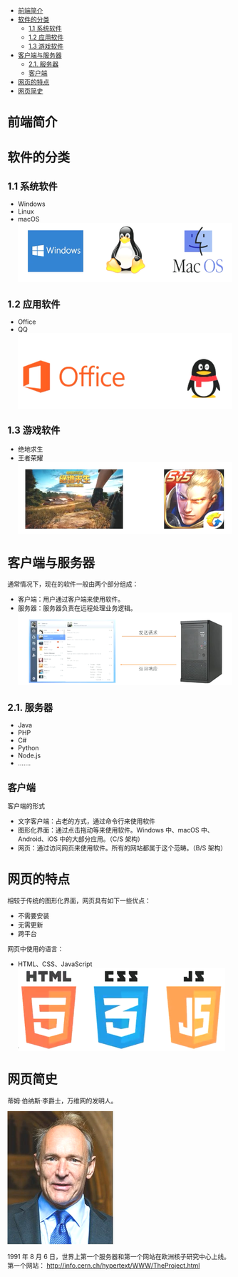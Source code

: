 <!-- TOC Marked -->

+ [前端简介](#前端简介)
+ [软件的分类](#软件的分类)
    * [1.1 系统软件](#1.1-系统软件)
    * [1.2 应用软件](#1.2-应用软件)
    * [1.3 游戏软件](#1.3-游戏软件)
+ [客户端与服务器](#客户端与服务器)
    * [2.1. 服务器](#2.1.-服务器)
    * [客户端](#客户端)
+ [网页的特点](#网页的特点)
+ [网页简史](#网页简史)

<!-- /TOC -->

# 前端简介

# 软件的分类

## 1.1 系统软件

*   Windows
*   Linux
*   macOS
    ![1](./img/1.png)

## 1.2 应用软件

*   Office
*   QQ
    ![2](./img/2.png)

## 1.3 游戏软件

*   绝地求生
*   王者荣耀
    ![3](./img/3.png)

# 客户端与服务器

通常情况下，现在的软件一般由两个部分组成：

*   客户端：用户通过客户端来使用软件。
*   服务器：服务器负责在远程处理业务逻辑。
    ![4](./img/4.png)

## 2.1. 服务器

*   Java
*   PHP
*   C#
*   Python
*   Node.js
*   .......

## 客户端

客户端的形式

*   文字客户端：占老的方式，通过命令行来使用软件
*   图形化界面：通过点击拖动等来使用软件。Windows 中、macOS 中、Android、iOS 中的大部分应用。（C/S 架构）
*   网页：通过访问网页来使用软件。所有的网站都属于这个范畴。（B/S 架构）

# 网页的特点

相较于传统的图形化界面，网页具有如下一些优点：

*   不需要安装
*   无需更新
*   跨平台

网页中使用的语言：

*   HTML、CSS、JavaScript
    ![5](./img/5.png)

# 网页简史

蒂姆·伯纳斯·李爵士，万维网的发明人。

![6](./img/6.png)

1991 年 8 月 6 日，世界上第一个服务器和第一个网站在欧洲核子研究中心上线。
第一个网站：
http://info.cern.ch/hypertext/WWW/TheProject.html
